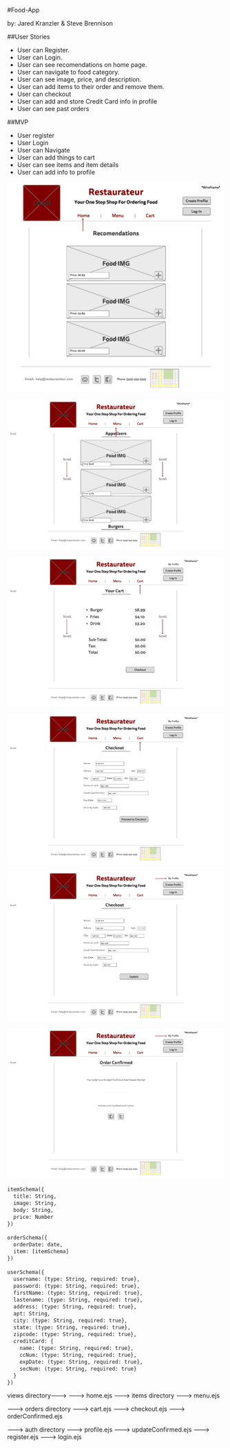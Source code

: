 #Food-App

by: Jared Kranzler & Steve Brennison

##User Stories
* User can Register.
* User can Login.
* User can see recomendations on home page.
* User can navigate to food category.
* User can see image, price, and description.
* User can add items to their order and remove them.
* User can checkout
* User can add and store Credit Card info in profile
* User can see past orders

##MVP
* User register
* User Login
* User can Navigate
* User can add things to cart
* User can see items and item details
* User can add info to profile


![alt text](https://github.com/jaredkranzler/project2_food_app/blob/master/Wireframe/1-Home.png)

![alt text](https://github.com/jaredkranzler/project2_food_app/blob/master/Wireframe/2-Menu.png)

![alt text](https://github.com/jaredkranzler/project2_food_app/blob/master/Wireframe/3-Cart.png)

![alt text](https://github.com/jaredkranzler/project2_food_app/blob/master/Wireframe/4-Checkout.png)

![alt text](https://github.com/jaredkranzler/project2_food_app/blob/master/Wireframe/5-Profile.png)

![alt text](https://github.com/jaredkranzler/project2_food_app/blob/master/Wireframe/6-Confirm.png)

```
itemSchema({
  title: String,
  image: String,
  body: String,
  price: Number
})

orderSchema({
  orderDate: date,
  item: [itemSchema]
})

userSchema({
  username: (type: String, required: true},
  password: (type: String, required: true},
  firstName: (type: String, required: true},
  lastename: (type: String, required: true},
  address: (type: String, required: true},
  apt: String,
  city: (type: String, required: true},
  state: (type: String, required: true},
  zipcode: (type: String, required: true},
  creditCard: {
    name: (type: String, required: true},
    ccNum: (type: String, required: true},
    expDate: (type: String, required: true},
    secNum: (type: String, required: true}
  }
})
```

views directory--->
---> home.ejs
  ---> items directory
      ---> menu.ejs

  ---> orders directory
      ---> cart.ejs
      ---> checkout.ejs
      ---> orderConfirmed.ejs

  ---> auth directory
      ---> profile.ejs
      ---> updateConfirmed.ejs
      ---> register.ejs
      ---> login.ejs



